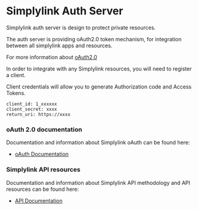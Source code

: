Simplylink Auth Server
====================


Simplylink auth server is design to protect private resources. 

The auth server is providing oAuth2.0 token mechanism, for integration between all simplylink apps and resources. 

For more information about [oAuth2.0](https://tools.ietf.org/html/rfc6749)

In order to integrate with any Simplylink resources, you will need to register a client. 

Client credentials will allow you to generate Authorization code and Access Tokens. 

```
client_id: 1_xxxxxx
client_secret: xxxx
return_uri: https://xxxx
```


### oAuth 2.0 documentation

Documentation and information about Simplylink oAuth can be found here: 
* [oAuth Documentation](docs/oAuth/oAuth.md)





### Simplylink API resources

Documentation and information about Simplylink API methodology and API resources can be found here:
* [API Documentation](docs/Api/Api.md)
